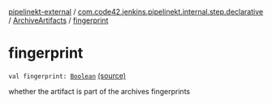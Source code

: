 [pipelinekt-external](../../index.md) / [com.code42.jenkins.pipelinekt.internal.step.declarative](../index.md) / [ArchiveArtifacts](index.md) / [fingerprint](./fingerprint.md)

# fingerprint

`val fingerprint: `[`Boolean`](https://kotlinlang.org/api/latest/jvm/stdlib/kotlin/-boolean/index.html) [(source)](https://github.com/code42/pipelinekt/tree/master/internal/src/main/kotlin/com/code42/jenkins/pipelinekt/internal/step/declarative/ArchiveArtifacts.kt#L14)

whether the artifact is part of the archives fingerprints

